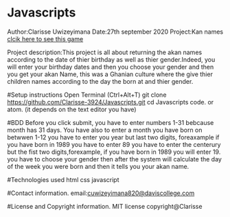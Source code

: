 # Javascripts
Author:Clarisse Uwizeyimana
Date:27th september 2020
Project:Kan names [clcik here to see this game](https://clarisse-3924.github.io/Javascripts/)

Project description:This project is all  about returning the akan names according to the date of thier birthday as well as thier gender.Indeed, you will enter your birthday dates and then you choose your gender and then you get your akan Name, this was a Ghanian culture where the give thier children names according to the day the born at and thier gender.

#Setup instructions
 Open Terminal (Ctrl+Alt+T)
git clone https://github.com/Clarisse-3924/Javascripts.git
cd Javascripts
code. or atom. (it depends on the text editor you have)

#BDD
Before you click submit, you have to enter numbers 1-31 bebcause month has 31 days.
You have also to enter a month you have born on betwwen 1-12
you have to enter you year but last two digits, foreaxample if you have born in 1989 you have to enter 89
you have to enter the centerury but the fist two digits,forexample, if you have born in 1989 you will enter 19.
you have to choose your gender
then after the system will calculate the day of the week you were born and then it tells you your akan name.

#Technologies used
html
css
javascript

#Contact information.
email:cuwizeyimana820@daviscollege.com

#License and Copyright information.
MIT license
copyright@Clarisse
